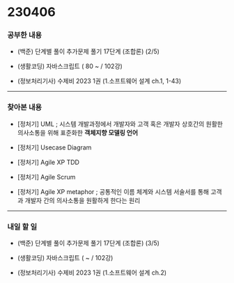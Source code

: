 # 230406

### 공부한 내용

- (백준) 단계별 풀이 추가문제 풀기 17단계 (조합론) (2/5)

- (생활코딩) 자바스크립트 ( 80 ~ / 102강)

- (정보처리기사) 수제비 2023 1권 (1.소프트웨어 설계 ch.1, 1-43)

---

### 찾아본 내용

- [정처기] UML
  ; 시스템 개발과정에서 개발자와 고객 혹은 개발자 상호간의 원활한 의사소통을 위해 표준화한 **객체지향 모델링 언어**

- [정처기] Usecase Diagram

- [정처기] Agile XP TDD

- [정처기] Agile Scrum

- [정처기] Agile XP metaphor
  ; 공통적인 이름 체계와 시스템 서술서를 통해 고객과 개발자 간의 의사소통을 원활하게 한다는 원리

---

### 내일 할 일

- (백준) 단계별 풀이 추가문제 풀기 17단계 (조합론) (3/5)

- (생활코딩) 자바스크립트 ( ~ / 102강)

- (정보처리기사) 수제비 2023 1권 (1.소프트웨어 설계 ch.2)
